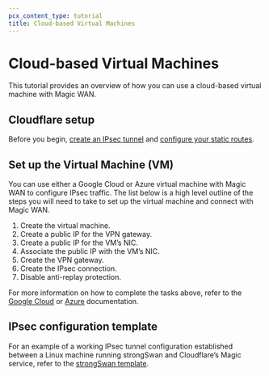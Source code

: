 ```yaml
---
pcx_content_type: tutorial
title: Cloud-based Virtual Machines
---
```


# Cloud-based Virtual Machines

This tutorial provides an overview of how you can use a cloud-based virtual machine with Magic WAN.

## Cloudflare setup

Before you begin, [create an IPsec tunnel](/magic-wan/configure-tunnels/) and [configure your static routes](/magic-wann/configure-static-routes/).

## Set up the Virtual Machine (VM)

You can use either a Google Cloud or Azure virtual machine with Magic WAN to configure IPsec traffic. The list below is a high level outline of the steps you will need to take to set up the virtual machine and connect with Magic WAN.

1. Create the virtual machine.
2. Create a public IP for the VPN gateway.
3. Create a public IP for the VM’s NIC.
4. Associate the public IP with the VM’s NIC.
5. Create the VPN gateway.
6. Create the IPsec connection.
7. Disable anti-replay protection.

For more information on how to complete the tasks above, refer to the [Google Cloud](https://cloud.google.com/vpc/docs/create-modify-vpc-networks) or [Azure](https://learn.microsoft.com/en-us/azure/vpn-gateway/vpn-gateway-about-vpngateways) documentation.

## IPsec configuration template

For an example of a working IPsec tunnel configuration established between a Linux machine running strongSwan and Cloudflare’s Magic service, refer to the [strongSwan template](/magic-wan/tutorials/strongswan).